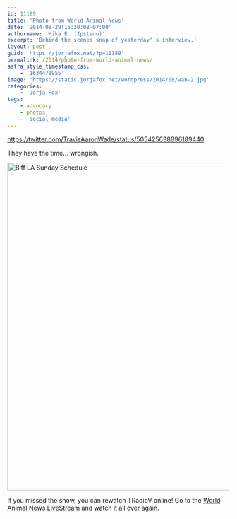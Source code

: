 ```yaml
---
id: 11189
title: 'Photo from World Animal News'
date: '2014-08-29T15:30:08-07:00'
authorname: 'Mika E. (Ipstenu)'
excerpt: 'Behind the scenes snap of yesterday''s interview.'
layout: post
guid: 'https://jorjafox.net/?p=11189'
permalink: /2014/photo-from-world-animal-news/
astra_style_timestamp_css:
    - '1634471955'
image: 'https://static.jorjafox.net/wordpress/2014/08/wan-2.jpg'
categories:
    - 'Jorja Fox'
tags:
    - advocacy
    - photos
    - 'social media'
---
```


https://twitter.com/TravisAaronWade/status/505425638896189440

They have the time... wrongish.

<a href="//static.jorjafox.net/wordpress/2014/08/10603306_10153058334023056_8958603870878453235_n.jpg"><img class="aligncenter size-full wp-image-11190" src="//static.jorjafox.net/wordpress/2014/08/10603306_10153058334023056_8958603870878453235_n.jpg" alt="Biff LA Sunday Schedule" width="576" height="741" /></a>

If you missed the show, you can rewatch TRadioV online! Go to the <a title="World Animal News LiveStream" href="https://jorjafox.net/2014/world-animal-news-livestream/">World Animal News LiveStream</a> and watch it all over again.
